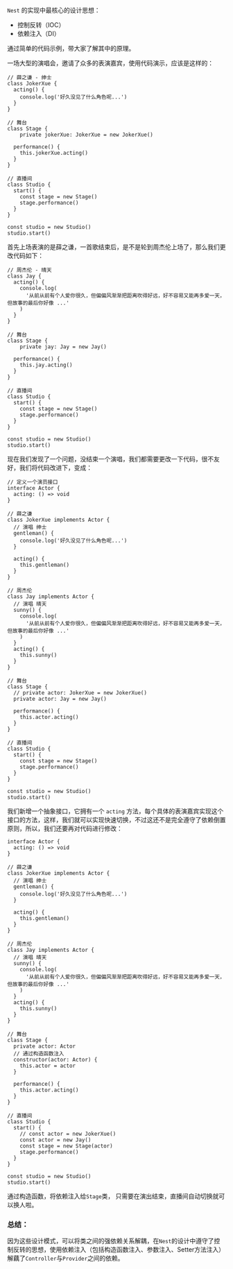 `Nest` 的实现中最核心的设计思想：

- 控制反转（IOC）
- 依赖注入（DI）



通过简单的代码示例，带大家了解其中的原理。



一场大型的演唱会，邀请了众多的表演嘉宾，使用代码演示，应该是这样的：

```tsx
// 薛之谦 - 绅士
class JokerXue {
  acting() {
    console.log('好久没见了什么角色呢...')
  }
}

// 舞台
class Stage {
	private jokerXue: JokerXue = new JokerXue()

  performance() {
    this.jokerXue.acting()
  }
}

// 直播间
class Studio {
  start() {
    const stage = new Stage()
    stage.performance()
  }
}

const studio = new Studio()
studio.start()
```

首先上场表演的是薛之谦，一首歌结束后，是不是轮到周杰伦上场了，那么我们更改代码如下：

```tsx
// 周杰伦 - 晴天
class Jay {
  acting() {
    console.log(
      '从前从前有个人爱你很久，但偏偏风渐渐把距离吹得好远，好不容易又能再多爱一天，但故事的最后你好像 ...'
    )
  }
}

// 舞台
class Stage {
	private jay: Jay = new Jay()

  performance() {
    this.jay.acting()
  }
}

// 直播间
class Studio {
  start() {
    const stage = new Stage()
    stage.performance()
  }
}

const studio = new Studio()
studio.start()
```

现在我们发现了一个问题，没结束一个演唱，我们都需要更改一下代码，很不友好，我们将代码改进下，变成：

```tsx
// 定义一个演员接口
interface Actor {
  acting: () => void
}

// 薛之谦
class JokerXue implements Actor {
  // 演唱 绅士
  gentleman() {
    console.log('好久没见了什么角色呢...')
  }

  acting() {
    this.gentleman()
  }
}

// 周杰伦
class Jay implements Actor {
  // 演唱 晴天
  sunny() {
    console.log(
      '从前从前有个人爱你很久，但偏偏风渐渐把距离吹得好远，好不容易又能再多爱一天，但故事的最后你好像 ...'
    )
  }
  acting() {
    this.sunny()
  }
}

// 舞台
class Stage {
  // private actor: JokerXue = new JokerXue()
  private actor: Jay = new Jay()

  performance() {
    this.actor.acting()
  }
}

// 直播间
class Studio {
  start() {
    const stage = new Stage()
    stage.performance()
  }
}

const studio = new Studio()
studio.start()
```

我们新增一个抽象接口，它拥有一个 `acting` 方法，每个具体的表演嘉宾实现这个接口的方法，这样，我们就可以实现快速切换，不过这还不是完全遵守了依赖倒置原则，所以，我们还要再对代码进行修改：

```tsx
interface Actor {
  acting: () => void
}

// 薛之谦
class JokerXue implements Actor {
  // 演唱 绅士
  gentleman() {
    console.log('好久没见了什么角色呢...')
  }

  acting() {
    this.gentleman()
  }
}

// 周杰伦
class Jay implements Actor {
  // 演唱 晴天
  sunny() {
    console.log(
      '从前从前有个人爱你很久，但偏偏风渐渐把距离吹得好远，好不容易又能再多爱一天，但故事的最后你好像 ...'
    )
  }
  acting() {
    this.sunny()
  }
}

// 舞台
class Stage {
  private actor: Actor
  // 通过构造函数注入
  constructor(actor: Actor) {
    this.actor = actor
  }

  performance() {
    this.actor.acting()
  }
}

// 直播间
class Studio {
  start() {
    // const actor = new JokerXue()
    const actor = new Jay()
    const stage = new Stage(actor)
    stage.performance()
  }
}

const studio = new Studio()
studio.start()
```

通过构造函数，将依赖注入给`Stage`类， 只需要在演出结束，直播间自动切换就可以换人啦。



### 总结：

因为这些设计模式，可以将类之间的强依赖关系解耦，在`Nest`的设计中遵守了控制反转的思想，使用依赖注入（包括构造函数注入、参数注入、Setter方法注入）解藕了`Controller`与`Provider`之间的依赖。